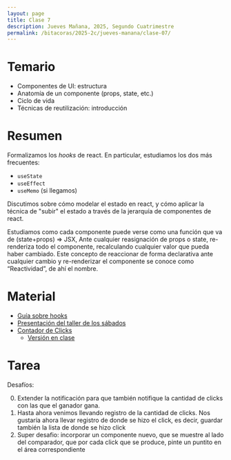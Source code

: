 ```yaml
---
layout: page
title: Clase 7
description: Jueves Mañana, 2025, Segundo Cuatrimestre
permalink: /bitacoras/2025-2c/jueves-manana/clase-07/
---
```


# Temario

* Componentes de UI: estructura
* Anatomía de un componente (props, state, etc.)
* Ciclo de vida
* Técnicas de reutilización: introducción

# Resumen

Formalizamos los _hooks_ de react. En particular, estudiamos los dos más frecuentes:
  * `useState`
  * `useEffect`
  * `useMemo` (si llegamos)

Discutimos sobre cómo modelar el estado en react, y cómo aplicar la técnica de "subir" el estado a través de la jerarquía de componentes de react.

Estudiamos como cada componente puede verse como una función que va de (state+props) => JSX, Ante cualquier reasignación de props o state, re-renderiza todo el componente, recalculando cualquier valor que pueda haber cambiado. Este concepto de reaccionar de forma declarativa ante cualquier cambio y re-renderizar el componente se conoce como “Reactividad”, de ahí el nombre.

# Material

 * [Guía sobre hooks](https://hooks-guide.netlify.app/)
 * [Presentación del taller de los sábados](https://docs.google.com/presentation/d/1Cq-ElvtfndlUxnMjJNhVjPr3uApaSCMmslSTlkGhEBI/edit?slide=id.p1#slide=id.p1)
 * [Contador de Clicks](https://github.com/ddso-utn/contador-clicks)
    * [Versión en clase](https://github.com/ddso-utn/contador-clicks/tree/en-clase)

# Tarea

Desafíos:

0. Extender la notificación para que también notifique la cantidad de clicks con las que el ganador gana.
1. Hasta ahora venimos llevando registro de la cantidad de clicks.
   Nos gustaría ahora llevar registro de donde se hizo el click, es decir, guardar también la lista de donde se hizo click
2. Super desafio: incorporar un componente nuevo, que se muestre al lado del comparador,
   que por cada click que se produce, pinte un puntito en el área correspondiente

